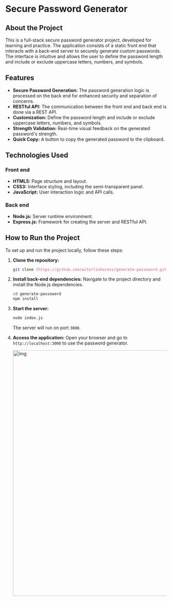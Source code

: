 # Secure Password Generator


## About the Project

This is a full-stack secure password generator project, developed for learning and practice. The application consists of a static front end that interacts with a back-end server to securely generate custom passwords. The interface is intuitive and allows the user to define the password length and include or exclude uppercase letters, numbers, and symbols.

## Features

* **Secure Password Generation:** The password generation logic is processed on the back end for enhanced security and separation of concerns.
* **RESTful API:** The communication between the front end and back end is done via a REST API.
* **Customization:** Define the password length and include or exclude uppercase letters, numbers, and symbols.
* **Strength Validation:** Real-time visual feedback on the generated password's strength.
* **Quick Copy:** A button to copy the generated password to the clipboard.

## Technologies Used

### Front end
* **HTML5:** Page structure and layout.
* **CSS3:** Interface styling, including the semi-transparent panel.
* **JavaScript:** User interaction logic and API calls.

### Back end
* **Node.js:** Server runtime environment.
* **Express.js:** Framework for creating the server and RESTful API.

## How to Run the Project

To set up and run the project locally, follow these steps:

1.  **Clone the repository:**
    ```bash
    git clone [https://github.com/witorlinharess/generate-passoword.git]
    ```
2.  **Install back-end dependencies:**
    Navigate to the project directory and install the Node.js dependencies.
    ```bash
    cd generate-passoword
    npm install
    ```
3.  **Start the server:**
    ```bash
    node index.js
    ```
    The server will run on port `3000`.

4.  **Access the application:**
    Open your browser and go to `http://localhost:3000` to use the password generator.

    <img width="1366" height="768" alt="img" src="https://github.com/user-attachments/assets/7fc890d6-710d-4966-aa47-83f0e340cfef" />
